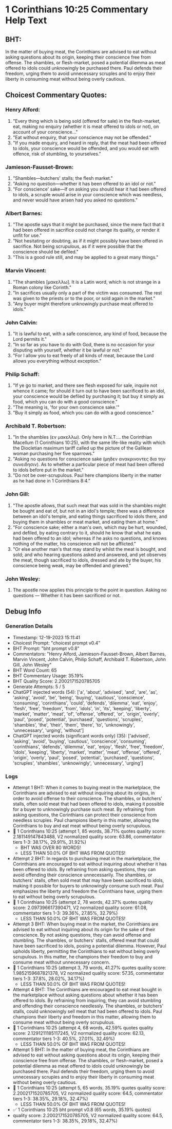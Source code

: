 # 1 Corinthians 10:25 Commentary Help Text

## BHT:
In the matter of buying meat, the Corinthians are advised to eat without asking questions about its origin, keeping their conscience free from offense. The shambles, or flesh-market, posed a potential dilemma as meat offered to idols could unknowingly be purchased there. Paul defends their freedom, urging them to avoid unnecessary scruples and to enjoy their liberty in consuming meat without being overly cautious.

## Choicest Commentary Quotes:
### Henry Alford:
1. "Every thing which is being sold (offered for sale) in the flesh-market, eat, making no enquiry (whether it is meat offered to idols or not), on account of your conscience..."  
2. "Eat without enquiry, that your conscience may not be offended."  
3. "If you made enquiry, and heard in reply, that the meat had been offered to idols, your conscience would be offended, and you would eat with offence, risk of stumbling, to yourselves."

### Jamieson-Fausset-Brown:
1. "Shambles—butchers' stalls; the flesh market."
2. "Asking no question—whether it has been offered to an idol or not."
3. "For conscience' sake—If on asking you should hear it had been offered to idols, a scruple would arise in your conscience which was needless, and never would have arisen had you asked no questions."

### Albert Barnes:
1. "The apostle says that it might be purchased, since the mere fact that it had been offered in sacrifice could not change its quality, or render it unfit for use." 
2. "Not hesitating or doubting, as if it might possibly have been offered in sacrifice. Not being scrupulous, as if it were possible that the conscience should be defiled."
3. "This is a good rule still, and may be applied to a great many things."

### Marvin Vincent:
1. "The shambles [μακελλω]. It is a Latin word, which is not strange in a Roman colony like Corinth."
2. "In sacrifices usually only a part of the victim was consumed. The rest was given to the priests or to the poor, or sold again in the market."
3. "Any buyer might therefore unknowingly purchase meat offered to idols."

### John Calvin:
1. "It is lawful to eat, with a safe conscience, any kind of food, because the Lord permits it."
2. "In so far as you have to do with God, there is no occasion for your disputing with yourself, whether it be lawful or not."
3. "For I allow you to eat freely of all kinds of meat, because the Lord allows you everything without exception."

### Philip Schaff:
1. "If ye go to market, and there see flesh exposed for sale, inquire not whence it came; for should it turn out to have been sacrificed to an idol, your conscience would be defiled by purchasing it; but buy it simply as food, which you can do with a good conscience." 
2. "The meaning is, 'for your own conscience sake.'"
3. "Buy it simply as food, which you can do with a good conscience."

### Archibald T. Robertson:
1. "In the shambles (εν μακελλω). Only here in N.T.... the Corinthian Macellum (1 Corinthians 10:25), with the same life-like reality with which the Diocletian maximum tariff called up the picture of the Galilean woman purchasing her five sparrows."
2. "Asking no questions for conscience sake (μηδεν ανακρινοντες δια την συνειδησιν). As to whether a particular piece of meat had been offered to idols before put in the market."
3. "Do not be over-scrupulous. Paul here champions liberty in the matter as he had done in 1 Corinthians 8:4."

### John Gill:
1. "The apostle allows, that such meat that was sold in the shambles might be bought and eat of, but not in an idol's temple; there was a difference between an idol's temple, and eating things sacrificed to idols there, and buying them in shambles or meat market, and eating them at home."
2. "For conscience sake; either a man's own, which may be hurt, wounded, and defiled, by eating contrary to it, should he know that what he eats had been offered to an idol; whereas if he asks no questions, and knows nothing of the matter, his conscience will not be afflicted."
3. "Or else another man's that may stand by whilst the meat is bought, and sold; and who hearing questions asked and answered, and yet observes the meat, though sacrificed to idols, dressed and ate by the buyer, his conscience being weak, may be offended and grieved."

### John Wesley:
1. The apostle now applies this principle to the point in question.
Asking no questions — Whether it has been sacrificed or not.



## Debug Info
### Generation Details
- Timestamp: 12-19-2023 15:11:41
- Choicest Prompt: "choicest prompt v0.4"
- BHT Prompt: "bht prompt v0.8"
- Commentators: "Henry Alford, Jamieson-Fausset-Brown, Albert Barnes, Marvin Vincent, John Calvin, Philip Schaff, Archibald T. Robertson, John Gill, John Wesley"
- BHT Word Count: 65
- BHT Commentary Usage: 35.19%
- BHT Quality Score: 2.2002171520785705
- Generate Attempts: 5 / 5
- ChatGPT injected words (54):
	['a', 'about', 'advised', 'and', 'are', 'as', 'asking', 'avoid', 'be', 'being', 'buying', 'cautious', 'conscience', 'consuming', 'corinthians', 'could', 'defends', 'dilemma', 'eat', 'enjoy', 'flesh', 'free', 'freedom', 'from', 'idols', 'in', 'its', 'keeping', 'liberty', 'market', 'matter', 'meat', 'of', 'offense', 'offered', 'or', 'origin', 'overly', 'paul', 'posed', 'potential', 'purchased', 'questions', 'scruples', 'shambles', 'the', 'their', 'them', 'there', 'to', 'unknowingly', 'unnecessary', 'urging', 'without']
- ChatGPT injected words (significant words only) (35):
	['advised', 'asking', 'avoid', 'buying', 'cautious', 'conscience', 'consuming', 'corinthians', 'defends', 'dilemma', 'eat', 'enjoy', 'flesh', 'free', 'freedom', 'idols', 'keeping', 'liberty', 'market', 'matter', 'meat', 'offense', 'offered', 'origin', 'overly', 'paul', 'posed', 'potential', 'purchased', 'questions', 'scruples', 'shambles', 'unknowingly', 'unnecessary', 'urging']

### Logs
- Attempt 1 BHT: When it comes to buying meat in the marketplace, the Corinthians are advised to eat without inquiring about its origins, in order to avoid offense to their conscience. The shambles, or butchers' stalls, often sold meat that had been offered to idols, making it possible for a buyer to unknowingly purchase such meat. By refraining from asking questions, the Corinthians can protect their conscience from needless scruples. Paul champions liberty in this matter, allowing the Corinthians to buy and eat meat without being overly scrupulous.
- 🔄 1 Corinthians 10:25 (attempt 1, 85 words, 38.71% quotes quality score: 2.181149147843488, V2 normalized quality score: 63.86, commentator tiers 1-3: 38.17%, 29.91%, 31.92%) 
	- BHT WAS OVER 80 WORDS! 
	- LESS THAN 50.0% OF BHT WAS FROM QUOTES!
- Attempt 2 BHT: In regards to purchasing meat in the marketplace, the Corinthians are encouraged to eat without inquiring about whether it has been offered to idols. By refraining from asking questions, they can avoid offending their conscience unnecessarily. The shambles, or butchers' stalls, often sold meat that may have been sacrificed to idols, making it possible for buyers to unknowingly consume such meat. Paul emphasizes the liberty and freedom the Corinthians have, urging them to eat without being overly scrupulous.
- 🔄 1 Corinthians 10:25 (attempt 2, 78 words, 42.37% quotes quality score: 2.097396617390471, V2 normalized quality score: 61.08, commentator tiers 1-3: 39.36%, 27.85%, 32.79%) 
	- LESS THAN 50.0% OF BHT WAS FROM QUOTES!
- Attempt 3 BHT: When buying meat in the market, the Corinthians are advised to eat without inquiring about its origin for the sake of their conscience. By not asking questions, they can avoid offense and stumbling. The shambles, or butchers' stalls, offered meat that could have been sacrificed to idols, posing a potential dilemma. However, Paul upholds liberty, permitting the Corinthians to eat without being overly scrupulous. In this matter, he champions their freedom to buy and consume meat without unnecessary concern.
- 🔄 1 Corinthians 10:25 (attempt 3, 79 words, 41.27% quotes quality score: 1.9852159687821378, V2 normalized quality score: 57.35, commentator tiers 1-3: 37.8%, 28.02%, 34.17%) 
	- LESS THAN 50.0% OF BHT WAS FROM QUOTES!
- Attempt 4 BHT: The Corinthians are encouraged to eat meat bought in the marketplace without asking questions about whether it has been offered to idols. By refraining from inquiring, they can avoid stumbling and offending their conscience needlessly. The shambles, or butchers' stalls, could unknowingly sell meat that had been offered to idols. Paul champions their liberty and freedom in this matter, allowing them to consume meat without being overly scrupulous.
- 🔄 1 Corinthians 10:25 (attempt 4, 68 words, 42.59% quotes quality score: 2.1291211185117245, V2 normalized quality score: 62.13, commentator tiers 1-3: 40.5%, 27.01%, 32.49%) 
	- LESS THAN 50.0% OF BHT WAS FROM QUOTES!
- Attempt 5 BHT: In the matter of buying meat, the Corinthians are advised to eat without asking questions about its origin, keeping their conscience free from offense. The shambles, or flesh-market, posed a potential dilemma as meat offered to idols could unknowingly be purchased there. Paul defends their freedom, urging them to avoid unnecessary scruples and to enjoy their liberty in consuming meat without being overly cautious.
- 🔄 1 Corinthians 10:25 (attempt 5, 65 words, 35.19% quotes quality score: 2.2002171520785705, V2 normalized quality score: 64.5, commentator tiers 1-3: 38.35%, 29.18%, 32.47%) 
	- LESS THAN 50.0% OF BHT WAS FROM QUOTES!
- ✅ 1 Corinthians 10:25 bht prompt v0.8 (65 words, 35.19% quotes)
- quality score: 2.2002171520785705, V2 normalized quality score: 64.5, commentator tiers 1-3: 38.35%, 29.18%, 32.47%)